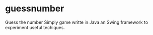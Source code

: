 # guessnumber
Guess the number
Simply game writte in Java an Swing framework to experiment useful techiques.

